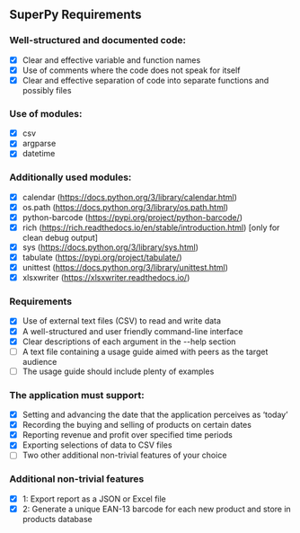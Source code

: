 ## SuperPy Requirements

### Well-structured and documented code:

-   [x] Clear and effective variable and function names
-   [x] Use of comments where the code does not speak for itself
-   [x] Clear and effective separation of code into separate functions and possibly files

### Use of modules:

-   [x] csv
-   [x] argparse
-   [x] datetime

### Additionally used modules:

-   [x] calendar (https://docs.python.org/3/library/calendar.html)
-   [x] os.path (https://docs.python.org/3/library/os.path.html)
-   [x] python-barcode (https://pypi.org/project/python-barcode/)
-   [x] rich (https://rich.readthedocs.io/en/stable/introduction.html) [only for clean debug output]
-   [x] sys (https://docs.python.org/3/library/sys.html)
-   [x] tabulate (https://pypi.org/project/tabulate/)
-   [x] unittest (https://docs.python.org/3/library/unittest.html)
-   [x] xlsxwriter (https://xlsxwriter.readthedocs.io/)

### Requirements

-   [x] Use of external text files (CSV) to read and write data
-   [x] A well-structured and user friendly command-line interface
-   [x] Clear descriptions of each argument in the --help section
-   [ ] A text file containing a usage guide aimed with peers as the target audience
-   [ ] The usage guide should include plenty of examples

### The application must support:

-   [x] Setting and advancing the date that the application perceives as ‘today’
-   [x] Recording the buying and selling of products on certain dates
-   [x] Reporting revenue and profit over specified time periods
-   [x] Exporting selections of data to CSV files
-   [ ] Two other additional non-trivial features of your choice

### Additional non-trivial features

-   [x] 1: Export report as a JSON or Excel file
-   [x] 2: Generate a unique EAN-13 barcode for each new product and store in products database
